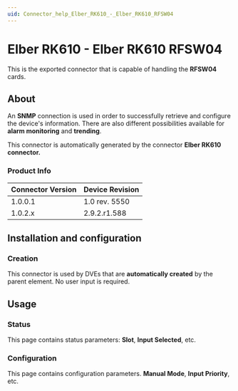 ```yaml
---
uid: Connector_help_Elber_RK610_-_Elber_RK610_RFSW04
---
```


# Elber RK610 - Elber RK610 RFSW04

This is the exported connector that is capable of handling the **RFSW04** cards.

## About

An **SNMP** connection is used in order to successfully retrieve and configure the device's information. There are also different possibilities available for **alarm monitoring** and **trending**.

This connector is automatically generated by the connector **Elber RK610 connector.**

### Product Info

| **Connector Version** | **Device Revision** |
|-----------------------|---------------------|
| 1.0.0.1				| 1.0 rev. 5550       |
| 1.0.2.x				| 2.9.2.r1.588        |

## Installation and configuration

### Creation

This connector is used by DVEs that are **automatically created** by the parent element. No user input is required.

## Usage

### Status

This page contains status parameters: **Slot**, **Input Selected**, etc.

### Configuration

This page contains configuration parameters. **Manual Mode**, **Input Priority**, etc.
